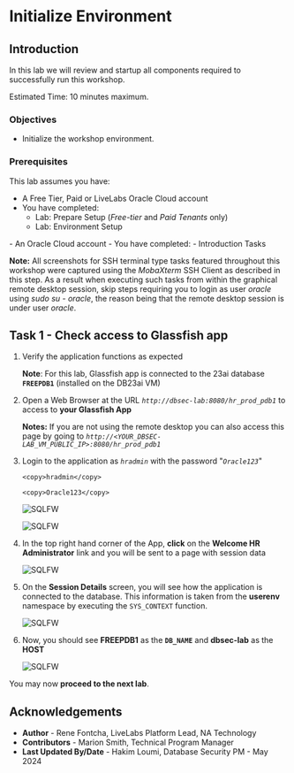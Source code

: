# Initialize Environment

## Introduction

In this lab we will review and startup all components required to successfully run this workshop.

Estimated Time: 10 minutes maximum.

### Objectives
- Initialize the workshop environment.

### Prerequisites
This lab assumes you have:
<if type="brown">
- A Free Tier, Paid or LiveLabs Oracle Cloud account
- You have completed:
    - Lab: Prepare Setup (*Free-tier* and *Paid Tenants* only)
    - Lab: Environment Setup
</if>
<if type="green">
- An Oracle Cloud account
- You have completed:
    - Introduction Tasks
</if>

**Note:** All screenshots for SSH terminal type tasks featured throughout this workshop were captured using the *MobaXterm* SSH Client as described in this step. As a result when executing such tasks from within the graphical remote desktop session, skip steps requiring you to login as user *oracle* using *sudo su - oracle*, the reason being that the remote desktop session is under user *oracle*.

## Task 1 - Check access to Glassfish app

1. Verify the application functions as expected

   **Note**: For this lab, Glassfish app is connected to the 23ai database **`FREEPDB1`** (installed on the DB23ai VM)

2. Open a Web Browser at the URL *`http://dbsec-lab:8080/hr_prod_pdb1`* to access to **your Glassfish App**

   **Notes:** If you are not using the remote desktop you can also access this page by going to *`http://<YOUR_DBSEC-LAB_VM_PUBLIC_IP>:8080/hr_prod_pdb1`*
    
3. Login to the application as *`hradmin`* with the password "*`Oracle123`*"

    ```
    <copy>hradmin</copy>
    ```

    ```
    <copy>Oracle123</copy>
    ```

    ![SQLFW](./images/init-start-env-sqlfw-002.png "HR App - Login")

    ![SQLFW](./images/init-start-env-sqlfw-003.png "HR App - Login")

4. In the top right hand corner of the App, **click** on the **Welcome HR Administrator** link and you will be sent to a page with session data

    ![SQLFW](./images/init-start-env-sqlfw-004.png "HR App - Settings")

5. On the **Session Details** screen, you will see how the application is connected to the database. This information is taken from the **userenv** namespace by executing the `SYS_CONTEXT` function.

    ![SQLFW](./images/init-start-env-sqlfw-005.png "HR App - Session details")

6. Now, you should see **FREEPDB1** as the **`DB_NAME`** and **dbsec-lab** as the **HOST**

    ![SQLFW](./images/init-start-env-sqlfw-006.png "HR App - Check the targetted database")

You may now **proceed to the next lab**.

## Acknowledgements
- **Author** - Rene Fontcha, LiveLabs Platform Lead, NA Technology
- **Contributors** - Marion Smith, Technical Program Manager
- **Last Updated By/Date** - Hakim Loumi, Database Security PM - May 2024
